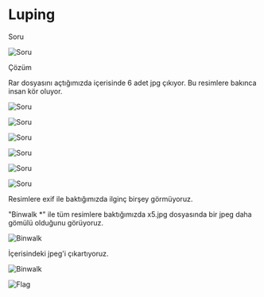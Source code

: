 # Luping

Soru

![Soru](../../assets/Lupin/0.png)

Çözüm

Rar dosyasını açtığımızda içerisinde 6 adet jpg çıkıyor. Bu resimlere bakınca insan kör oluyor. 

![Soru](../../assets/Lupin/Question/1.jpg)

![Soru](../../assets/Lupin/Question/2.jpg)

![Soru](../../assets/Lupin/Question/3.jpg)

![Soru](../../assets/Lupin/Question/4.jpg)

![Soru](../../assets/Lupin/Question/5.jpg)

![Soru](../../assets/Lupin/Question/scheme.jpg)

Resimlere exif ile baktığımızda ilginç birşey görmüyoruz.

"Binwalk *" ile tüm resimlere baktığımızda x5.jpg dosyasında bir jpeg daha gömülü olduğunu görüyoruz. 

![Binwalk](../../assets/Lupin/2.png)

İçerisindeki jpeg'i çıkartıyoruz.

![Binwalk](../../assets/Lupin/3.png)

![Flag](../../assets/Lupin/4.png)